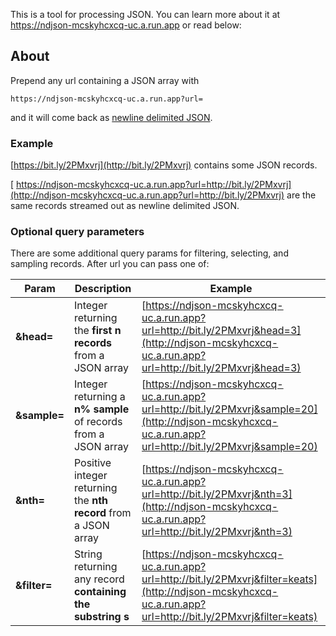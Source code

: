 This is a tool for processing JSON. You can learn more about it at https://ndjson-mcskyhcxcq-uc.a.run.app or read below:

## About
Prepend any url containing a JSON array with
```
https://ndjson-mcskyhcxcq-uc.a.run.app?url=
```
and it will come back as [newline delimited JSON](https://ndjson.org).

### Example
[https://bit.ly/2PMxvrj](http://bit.ly/2PMxvrj) contains some JSON records.

[
https://ndjson-mcskyhcxcq-uc.a.run.app?url=http://bit.ly/2PMxvrj](http://ndjson-mcskyhcxcq-uc.a.run.app?url=http://bit.ly/2PMxvrj) are the same records streamed out as newline delimited JSON.

### Optional query parameters
There are some additional query params for filtering, selecting, and sampling records. After url you can pass one of:

|Param|Description|Example|
|-----|-----------|-------|
|**&head=**| Integer returning the **first n records** from a JSON array | [https://ndjson-mcskyhcxcq-uc.a.run.app?url=http://bit.ly/2PMxvrj&head=3](http://ndjson-mcskyhcxcq-uc.a.run.app?url=http://bit.ly/2PMxvrj&head=3)|
|**&sample=**| Integer returning a **n% sample** of records from a JSON array | [https://ndjson-mcskyhcxcq-uc.a.run.app?url=http://bit.ly/2PMxvrj&sample=20](http://ndjson-mcskyhcxcq-uc.a.run.app?url=http://bit.ly/2PMxvrj&sample=20) |
|**&nth=**| Positive integer returning the **nth record** from a JSON array |  [https://ndjson-mcskyhcxcq-uc.a.run.app?url=http://bit.ly/2PMxvrj&nth=3](http://ndjson-mcskyhcxcq-uc.a.run.app?url=http://bit.ly/2PMxvrj&nth=3) |
|**&filter=**| String returning any record **containing the substring s** | [https://ndjson-mcskyhcxcq-uc.a.run.app?url=http://bit.ly/2PMxvrj&filter=keats](http://ndjson-mcskyhcxcq-uc.a.run.app?url=http://bit.ly/2PMxvrj&filter=keats) |
